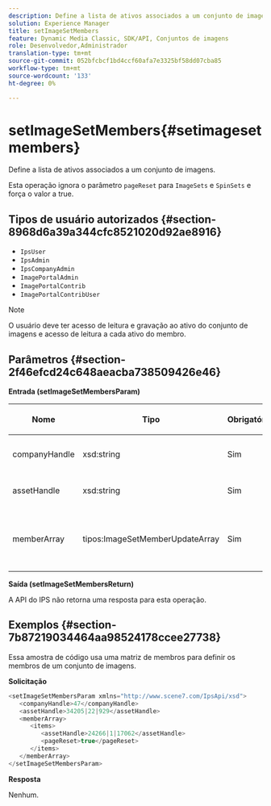 ```yaml
---
description: Define a lista de ativos associados a um conjunto de imagens.
solution: Experience Manager
title: setImageSetMembers
feature: Dynamic Media Classic, SDK/API, Conjuntos de imagens
role: Desenvolvedor,Administrador
translation-type: tm+mt
source-git-commit: 052bfcbcf1bd4ccf60afa7e3325bf58dd07cba85
workflow-type: tm+mt
source-wordcount: '133'
ht-degree: 0%

---
```



# setImageSetMembers{#setimagesetmembers}

Define a lista de ativos associados a um conjunto de imagens.

Esta operação ignora o parâmetro `pageReset` para `ImageSets` e `SpinSets` e força o valor a true.

## Tipos de usuário autorizados {#section-8968d6a39a344cfc8521020d92ae8916}

* `IpsUser`
* `IpsAdmin`
* `IpsCompanyAdmin`
* `ImagePortalAdmin`
* `ImagePortalContrib`
* `ImagePortalContribUser`

>[!NOTE]
>
>O usuário deve ter acesso de leitura e gravação ao ativo do conjunto de imagens e acesso de leitura a cada ativo do membro.

## Parâmetros {#section-2f46efcd24c648aeacba738509426e46}

**Entrada (setImageSetMembersParam)**

<table id="table_0CBBB65BCEFD4125A4069A080DFC873A"> 
 <thead> 
  <tr> 
   <th colname="col1" class="entry"> <p>Nome </p> </th> 
   <th colname="col2" class="entry"> <p>Tipo </p> </th> 
   <th colname="col3" class="entry"> <p>Obrigatório </p> </th> 
   <th colname="col4" class="entry"> <p>Descrição </p> </th> 
  </tr> 
 </thead>
 <tbody> 
  <tr> 
   <td colname="col1"> <p><span class="codeph"> <span class="varname"> companyHandle</span> </span> </p> </td> 
   <td colname="col2"> <p><span class="codeph"> xsd:string</span> </p> </td> 
   <td colname="col3"> <p>Sim </p> </td> 
   <td colname="col4"> <p>Manuseio da empresa. </p> </td> 
  </tr> 
  <tr> 
   <td colname="col1"> <span class="codeph"> <span class="varname"> assetHandle</span> </span> </td> 
   <td colname="col2"> <span class="codeph"> xsd:string</span> </td> 
   <td colname="col3"> Sim </td> 
   <td colname="col4"> Identificador do conjunto de imagens. </td> 
  </tr> 
  <tr> 
   <td colname="col1"> <span class="codeph"> <span class="varname"> memberArray</span> </span> </td> 
   <td colname="col2"> <span class="codeph"> tipos:ImageSetMemberUpdateArray</span> </td> 
   <td colname="col3"> Sim </td> 
   <td colname="col4"> Matriz de membros do ativo que pertencem ao conjunto de imagens. </td> 
  </tr> 
 </tbody> 
</table>

**Saída (setImageSetMembersReturn)**

A API do IPS não retorna uma resposta para esta operação.

## Exemplos {#section-7b87219034464aa98524178ccee27738}

Essa amostra de código usa uma matriz de membros para definir os membros de um conjunto de imagens.

**Solicitação**

```java
<setImageSetMembersParam xmlns="http://www.scene7.com/IpsApi/xsd">
   <companyHandle>47</companyHandle>
   <assetHandle>34205|22|929</assetHandle>
   <memberArray>
      <items>
         <assetHandle>24266|1|17062</assetHandle>
         <pageReset>true</pageReset>
      </items>
   </memberArray>
</setImageSetMembersParam>
```

**Resposta**

Nenhum.

